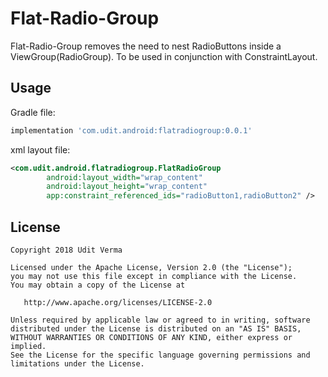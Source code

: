 Flat-Radio-Group
===============

Flat-Radio-Group removes the need to nest RadioButtons inside a ViewGroup(RadioGroup).
To be used in conjunction with ConstraintLayout.

Usage
-----

Gradle file:

```groovy
implementation 'com.udit.android:flatradiogroup:0.0.1'
```

xml layout file:

```xml
<com.udit.android.flatradiogroup.FlatRadioGroup
        android:layout_width="wrap_content"
        android:layout_height="wrap_content"
        app:constraint_referenced_ids="radioButton1,radioButton2" />
```

License
-------

    Copyright 2018 Udit Verma

    Licensed under the Apache License, Version 2.0 (the "License");
    you may not use this file except in compliance with the License.
    You may obtain a copy of the License at

       http://www.apache.org/licenses/LICENSE-2.0

    Unless required by applicable law or agreed to in writing, software
    distributed under the License is distributed on an "AS IS" BASIS,
    WITHOUT WARRANTIES OR CONDITIONS OF ANY KIND, either express or implied.
    See the License for the specific language governing permissions and
    limitations under the License.        
